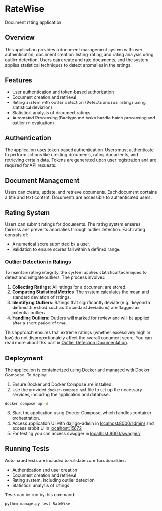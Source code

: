 # RateWise
Document rating application

## Overview
This application provides a document management system with user authentication, document creation, listing, rating, and rating analysis using outlier detection. Users can create and rate documents, and the system applies statistical techniques to detect anomalies in the ratings.

## Features
- User authentication and token-based authorization
- Document creation and retrieval
- Rating system with outlier detection (Detects unusual ratings using statistical deviation)
- Statistical analysis of document ratings
- Automated Processing (Background tasks handle batch processing and outlier re-evaluation)

## Authentication
The application uses token-based authentication. Users must authenticate to perform actions like creating documents, rating documents, and retrieving certain data. Tokens are generated upon user registration and are required for API requests.

## Document Management
Users can create, update, and retrieve documents. Each document contains a title and text content. Documents are accessible to authenticated users.

## Rating System
Users can submit ratings for documents. The rating system ensures fairness and prevents anomalies through outlier detection. Each rating consists of:
- A numerical score submitted by a user.
- Validation to ensure scores fall within a defined range.

### Outlier Detection in Ratings
To maintain rating integrity, the system applies statistical techniques to detect and mitigate outliers. The process involves:
1. **Collecting Ratings**: All ratings for a document are stored.
2. **Computing Statistical Metrics**: The system calculates the mean and standard deviation of ratings.
3. **Identifying Outliers**: Ratings that significantly deviate (e.g., beyond a defined threshold such as 2 standard deviations) are flagged as potential outliers.
4. **Handling Outliers**: Outliers will marked for review and will be applied after a short period of time.

This approach ensures that extreme ratings (whether excessively high or low) do not disproportionately affect the overall document score.
You can read more about this part in [Outlier Detection Documentation](/docs/outlier-detection.md).

## Deployment
The application is containerized using Docker and managed with Docker Compose. To deploy:
1. Ensure Docker and Docker Compose are installed.
2. Use the provided `docker-compose.yml` file to set up the necessary services, including the application and database.
```bash
docker compose up -d 
```
3. Start the application using Docker Compose, which handles container orchestration.
4. Access application UI with dajngo-admin in [localhost:8000/admin/](http://localhost:8000/admin/) and access rabbit UI in [localhost:15672](http://localhost:15672)
5. For testing you can access swagger in [localhost:8000/swagger/](http://localhost:8000/swagger/)


## Running Tests
Automated tests are included to validate core functionalities:
- Authentication and user creation
- Document creation and retrieval
- Rating system, including outlier detection
- Statistical analysis of ratings

Tests can be run by this command:
```bash
python manage.py test RateWise
```

